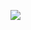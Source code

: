 [![](https://mermaid.ink/img/pako:eNq1Vltv0zAU_iuWH1AndW3SdrSN0BCUAQONTWyAhPJiJWazlibFScYumrSLAPHCkBhD4gUNifdRWm1ja_sXnH_EsdN1nbS1EZc-NI59zvnO-c5nO2vY8myKDezTlyF1LXqHkXlOqqaL4FcjPGAWqxE3QOKLOIn2ol3RirYuXW3LlWgDnieiCc9vMPolmjC7J-qI-GjOW6RuxXMD7jkO5ZcE2VeOdYDZvMJ9lvIlZtGECTSjzWhL-VI_GIj8XSKJRtfzA-SwJdowOhKH4iB6Axl97uVwKwwW7hPXVpHiWI-8gCJvifILNKUHVGQg8QkwDkQH6TDeh3FdIco8WtEOkgnE5uIgBukPPTo-PoxyA81Mz86hLKmxbCDzzlqcEsgzVXEYdYNJO40qLFiZtEd68QcGlJgD6nlKHGbL-NdQhbgVhaX4uhLvymCjQ6DER8ULrEfb0S568Gyujy5gvQNmDdERR9B_MICZulQCsN0CqzrQ-B7cYEIinIJxC4mG7PHQxJLQLr4qEJkdQEqgjWgH8gGjy7s6lPW-xhsop2lo-iFKicP-aG1xOjJUjQlU3qfLHIx3YR2Yi7bhXZaAlOVrYPZdF_YnTErZKqo35H9ytar9aaB7E2cyhW2aXaCO46HUfUpsyg1kYrnfPM5WScA818Ry6jYlHMq7cU7AuIkHyVghyTQSUTDFbNjdrwADtKQMm1BzG8axcqStklf3JEwSdYik1U6ZWGZ-4KfOqxq5GQMQB86ongeS2pdJgIjEMcCqTiB4-SEfHVm56pp8vo1X4zgJtl0igl4Qx6d9IRPWP0ADsslwSDALTo3H1A-dIHOXMCdl4r-s-0wWw6VxYZcVNB09cUlXetSOg1Ao-0Ij6gB-ok6bFhR7_G9ZDnj430meDS2L-j5KqQNSXUFK4hWHsKo_w5krr0jnz0jsHVWN_mNEdq8Rn8XdsNQFfnEaz3NmY0OWncZVyqtEvuI1aWRiSL1K4-1vE75oYtNdBx-4v597XvXMjXvh_AI2lEDTOKzJG6n7TdMzATjKK17oBtjI5VUIbKzhZWzki5lcXtP168V8sVDWC6WxNF7BRqmQKeXLml7MlfN6qawV19N4VYFqmXIhr4_liqUx8Mtp0oHaLPD4VPxdpT6v1n8DEC8x4g?type=png)](https://mermaid.live/edit#pako:eNq1Vltv0zAU_iuWH1AndW3SdrSN0BCUAQONTWyAhPJiJWazlibFScYumrSLAPHCkBhD4gUNifdRWm1ja_sXnH_EsdN1nbS1EZc-NI59zvnO-c5nO2vY8myKDezTlyF1LXqHkXlOqqaL4FcjPGAWqxE3QOKLOIn2ol3RirYuXW3LlWgDnieiCc9vMPolmjC7J-qI-GjOW6RuxXMD7jkO5ZcE2VeOdYDZvMJ9lvIlZtGECTSjzWhL-VI_GIj8XSKJRtfzA-SwJdowOhKH4iB6Axl97uVwKwwW7hPXVpHiWI-8gCJvifILNKUHVGQg8QkwDkQH6TDeh3FdIco8WtEOkgnE5uIgBukPPTo-PoxyA81Mz86hLKmxbCDzzlqcEsgzVXEYdYNJO40qLFiZtEd68QcGlJgD6nlKHGbL-NdQhbgVhaX4uhLvymCjQ6DER8ULrEfb0S568Gyujy5gvQNmDdERR9B_MICZulQCsN0CqzrQ-B7cYEIinIJxC4mG7PHQxJLQLr4qEJkdQEqgjWgH8gGjy7s6lPW-xhsop2lo-iFKicP-aG1xOjJUjQlU3qfLHIx3YR2Yi7bhXZaAlOVrYPZdF_YnTErZKqo35H9ytar9aaB7E2cyhW2aXaCO46HUfUpsyg1kYrnfPM5WScA818Ry6jYlHMq7cU7AuIkHyVghyTQSUTDFbNjdrwADtKQMm1BzG8axcqStklf3JEwSdYik1U6ZWGZ-4KfOqxq5GQMQB86ongeS2pdJgIjEMcCqTiB4-SEfHVm56pp8vo1X4zgJtl0igl4Qx6d9IRPWP0ADsslwSDALTo3H1A-dIHOXMCdl4r-s-0wWw6VxYZcVNB09cUlXetSOg1Ao-0Ij6gB-ok6bFhR7_G9ZDnj430meDS2L-j5KqQNSXUFK4hWHsKo_w5krr0jnz0jsHVWN_mNEdq8Rn8XdsNQFfnEaz3NmY0OWncZVyqtEvuI1aWRiSL1K4-1vE75oYtNdBx-4v597XvXMjXvh_AI2lEDTOKzJG6n7TdMzATjKK17oBtjI5VUIbKzhZWzki5lcXtP168V8sVDWC6WxNF7BRqmQKeXLml7MlfN6qawV19N4VYFqmXIhr4_liqUx8Mtp0oHaLPD4VPxdpT6v1n8DEC8x4g)
